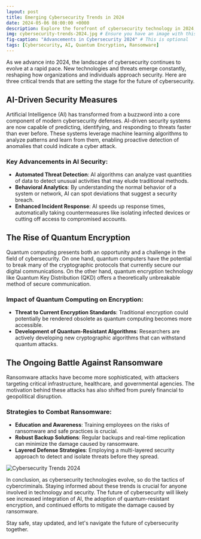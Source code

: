 ```yaml
---
layout: post
title: Emerging Cybersecurity Trends in 2024
date: 2024-05-06 08:00:00 +0000
description: Explore the forefront of cybersecurity technology in 2024, including AI-driven security, the rise of quantum encryption, and the relentless battle against ransomware. Learn how these technologies are shaping the future of cybersecurity.
img: cybersecurity-trends-2024.jpg # Ensure you have an image with this name in your 'assets/img' directory
fig-caption: "Advancements in Cybersecurity 2024" # This is optional
tags: [Cybersecurity, AI, Quantum Encryption, Ransomware]
---
```

As we advance into 2024, the landscape of cybersecurity continues to evolve at a rapid pace. New technologies and threats emerge constantly, reshaping how organizations and individuals approach security. Here are three critical trends that are setting the stage for the future of cybersecurity.

## AI-Driven Security Measures

Artificial Intelligence (AI) has transformed from a buzzword into a core component of modern cybersecurity defenses. AI-driven security systems are now capable of predicting, identifying, and responding to threats faster than ever before. These systems leverage machine learning algorithms to analyze patterns and learn from them, enabling proactive detection of anomalies that could indicate a cyber attack.

### Key Advancements in AI Security:
- **Automated Threat Detection**: AI algorithms can analyze vast quantities of data to detect unusual activities that may elude traditional methods.
- **Behavioral Analytics**: By understanding the normal behavior of a system or network, AI can spot deviations that suggest a security breach.
- **Enhanced Incident Response**: AI speeds up response times, automatically taking countermeasures like isolating infected devices or cutting off access to compromised accounts.

## The Rise of Quantum Encryption

Quantum computing presents both an opportunity and a challenge in the field of cybersecurity. On one hand, quantum computers have the potential to break many of the cryptographic protocols that currently secure our digital communications. On the other hand, quantum encryption technology like Quantum Key Distribution (QKD) offers a theoretically unbreakable method of secure communication.

### Impact of Quantum Computing on Encryption:
- **Threat to Current Encryption Standards**: Traditional encryption could potentially be rendered obsolete as quantum computing becomes more accessible.
- **Development of Quantum-Resistant Algorithms**: Researchers are actively developing new cryptographic algorithms that can withstand quantum attacks.

## The Ongoing Battle Against Ransomware

Ransomware attacks have become more sophisticated, with attackers targeting critical infrastructure, healthcare, and governmental agencies. The motivation behind these attacks has also shifted from purely financial to geopolitical disruption.

### Strategies to Combat Ransomware:
- **Education and Awareness**: Training employees on the risks of ransomware and safe practices is crucial.
- **Robust Backup Solutions**: Regular backups and real-time replication can minimize the damage caused by ransomware.
- **Layered Defense Strategies**: Employing a multi-layered security approach to detect and isolate threats before they spread.

![Cybersecurity Trends 2024]({{site.baseurl}}/assets/img/cybersecurity-trends-2024.jpg)

In conclusion, as cybersecurity technologies evolve, so do the tactics of cybercriminals. Staying informed about these trends is crucial for anyone involved in technology and security. The future of cybersecurity will likely see increased integration of AI, the adoption of quantum-resistant encryption, and continued efforts to mitigate the damage caused by ransomware.

Stay safe, stay updated, and let's navigate the future of cybersecurity together.
